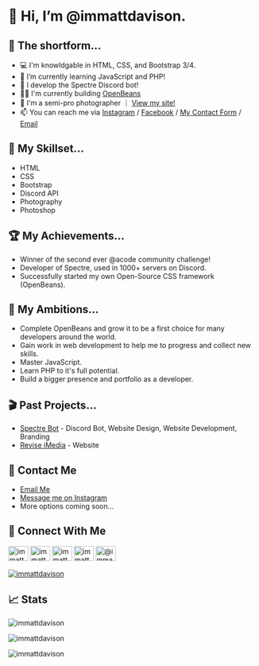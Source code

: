 # 👋 Hi, I’m @immattdavison.

## 📕 The shortform...
- 💻 I'm knowldgable in HTML, CSS, and Bootstrap 3/4.
- 🌱 I’m currently learning JavaScript and PHP!
- 🤖 I develop the Spectre Discord bot!
- 👷‍♂️ I'm currently building [OpenBeans](https://github.com/mjdob/openbeans)
- 📸 I'm a semi-pro photographer &#65372; <a href="https://www.mjdonlineuk.com" target="_blank">View my site!</a>
- 📫 You can reach me via <a href="https://www.instagram.com/mjd.online" target="_blank">Instagram</a> / <a href="https://www.facebook.com/photographymjd" target="_blank">Facebook</a> / <a href="https://www.mjdonlineuk.com/contact-us" target="_blank">My Contact Form</a> / <a href="mailto:matt@spectrebot.net" target="_blank">Email</a>

## 📜 My Skillset...
- HTML 
- CSS
- Bootstrap
- Discord API 
- Photography
- Photoshop

## 🏆 My Achievements...
- Winner of the second ever @acode community challenge!
- Developer of Spectre, used in 1000+ servers on Discord.
- Successfully started my own Open-Source CSS framework (OpenBeans).

## 🥅 My Ambitions...
- Complete OpenBeans and grow it to be a first choice for many developers around the world.
- Gain work in web development to help me to progress and collect new skills.
- Master JavaScript.
- Learn PHP to it's full potential.
- Build a bigger presence and portfolio as a developer.

## 🎬 Past Projects...
- [Spectre Bot](https://spectrebot.net) - Discord Bot, Website Design, Website Development, Branding
- [Revise iMedia](https://reviseimedia.org.uk) - Website 

## 📧 Contact Me
- <a href="mailto:matt@spectrebot.net">Email Me</a>
- <a href="https://instagram.com/immattdavison">Message me on Instagram</a>
- More options coming soon...

## 📱 Connect With Me
<p align="left">
<a href="https://codepen.io/immattdavison" target="blank"><img align="center" src="https://raw.githubusercontent.com/rahuldkjain/github-profile-readme-generator/master/src/images/icons/Social/codepen.svg" alt="immattdavison" height="30" width="40" /></a>
<a href="https://dev.to/immattdavison" target="blank"><img align="center" src="https://cdn.jsdelivr.net/npm/simple-icons@3.0.1/icons/dev-dot-to.svg" alt="immattdavison" height="30" width="40" /></a>
<a href="https://twitter.com/immattdavison" target="blank"><img align="center" src="https://raw.githubusercontent.com/rahuldkjain/github-profile-readme-generator/master/src/images/icons/Social/twitter.svg" alt="immattdavison" height="30" width="40" /></a>
<a href="https://instagram.com/immattdavison" target="blank"><img align="center" src="https://raw.githubusercontent.com/rahuldkjain/github-profile-readme-generator/master/src/images/icons/Social/instagram.svg" alt="immattdavison" height="30" width="40" /></a>
<a href="https://medium.com/@immattdavison" target="blank"><img align="center" src="https://raw.githubusercontent.com/rahuldkjain/github-profile-readme-generator/master/src/images/icons/Social/medium.svg" alt="@immattdavison" height="30" width="40" /></a><br><br>
<a href="https://twitter.com/immattdavison" target="blank"><img src="https://img.shields.io/twitter/follow/immattdavison?logo=twitter&style=for-the-badge" alt="immattdavison" /></a> 

## 📈 Stats

<p><img align="center" src="https://github-readme-stats.vercel.app/api?username=immattdavison&show_icons=true&locale=en" alt="immattdavison" /></p>

<p><img align="center" src="https://github-readme-streak-stats.herokuapp.com/?user=immattdavison&" alt="immattdavison" /></p>

<p align="left"> <img src="https://komarev.com/ghpvc/?username=immattdavison&label=Profile%20views&color=0e75b6&style=flat" alt="immattdavison" /> </p>
